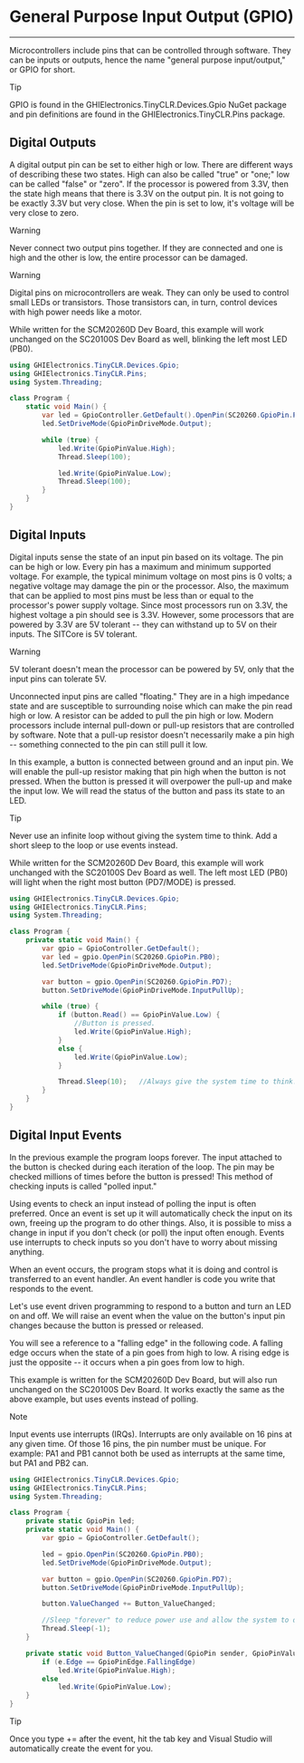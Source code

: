 # General Purpose Input Output (GPIO)
---
Microcontrollers include pins that can be controlled through software. They can be inputs or outputs, hence the name "general purpose input/output," or GPIO for short.

> [!Tip]
> GPIO is found in the GHIElectronics.TinyCLR.Devices.Gpio NuGet package and pin definitions are found in the  GHIElectronics.TinyCLR.Pins package.

## Digital Outputs
A digital output pin can be set to either high or low. There are different ways of describing these two states. High can also be called "true" or "one;" low can be called "false" or "zero".
If the processor is powered from 3.3V, then the state high means that there is 3.3V on the output pin. It is not going to be exactly 3.3V but very close. When the pin is set to low, it's voltage will be very close to zero.

> [!Warning]
> Never connect two output pins together. If they are connected and one is high and the other is low, the entire processor can be damaged.

> [!Warning]
> Digital pins on microcontrollers are weak. They can only be used to control small LEDs or transistors. Those transistors can, in turn, control devices with high power needs like a motor.

While written for the SCM20260D Dev Board, this example will work unchanged on the SC20100S Dev Board as well, blinking the left most LED (PB0).

```csharp
using GHIElectronics.TinyCLR.Devices.Gpio;
using GHIElectronics.TinyCLR.Pins;
using System.Threading;

class Program {
    static void Main() {
        var led = GpioController.GetDefault().OpenPin(SC20260.GpioPin.PH11);
        led.SetDriveMode(GpioPinDriveMode.Output);

        while (true) {
            led.Write(GpioPinValue.High);
            Thread.Sleep(100);

            led.Write(GpioPinValue.Low);
            Thread.Sleep(100);
        }
    }
}

```

## Digital Inputs
Digital inputs sense the state of an input pin based on its voltage. The pin can be high or low. Every pin has a maximum and minimum supported voltage. For example, the typical minimum voltage on most pins is 0 volts; a negative voltage may damage the pin or the processor. Also, the maximum that can be applied to most pins must be less than or equal to the processor's power supply voltage. Since most processors run on 3.3V, the highest voltage a pin should see is 3.3V. However, some processors that are powered by 3.3V are 5V tolerant -- they can withstand up to 5V on their inputs. The SITCore is 5V tolerant.

> [!Warning] 
> 5V tolerant doesn't mean the processor can be powered by 5V, only that the input pins can tolerate 5V.

Unconnected input pins are called "floating." They are in a high impedance state and are susceptible to surrounding noise which can make the pin read high or low. A resistor can be added to pull the pin high or low. Modern processors include internal pull-down or pull-up resistors that are controlled by software. Note that a pull-up resistor doesn't necessarily make a pin high -- something connected to the pin can still pull it low.

In this example, a button is connected between ground and an input pin. We will enable the pull-up resistor making that pin high when the button is not pressed.  When the button is pressed it will overpower the pull-up and make the input low. We will read the status of the button and pass its state to an LED. 

> [!Tip]
> Never use an infinite loop without giving the system time to think. Add a short sleep to the loop or use events instead.

While written for the SCM20260D Dev Board, this example will work unchanged with the SC20100S Dev Board as well. The left most LED (PB0) will light when the right most button (PD7/MODE) is pressed.

```csharp
using GHIElectronics.TinyCLR.Devices.Gpio;
using GHIElectronics.TinyCLR.Pins;
using System.Threading;

class Program {
    private static void Main() {
        var gpio = GpioController.GetDefault();
        var led = gpio.OpenPin(SC20260.GpioPin.PB0);
        led.SetDriveMode(GpioPinDriveMode.Output);

        var button = gpio.OpenPin(SC20260.GpioPin.PD7);
        button.SetDriveMode(GpioPinDriveMode.InputPullUp);

        while (true) {
            if (button.Read() == GpioPinValue.Low) {
                //Button is pressed.
                led.Write(GpioPinValue.High);
            }
            else {
                led.Write(GpioPinValue.Low);
            }

            Thread.Sleep(10);   //Always give the system time to think!
        }
    }
}


```

## Digital Input Events

In the previous example the program loops forever.  The input attached to the button is checked during each iteration of the loop. The pin may be checked millions of times before the button is pressed! This method of checking inputs is called "polled input."

Using events to check an input instead of polling the input is often preferred. Once an event is set up it will automatically check the input on its own, freeing up the program to do other things. Also, it is possible to miss a change in input if you don't check (or poll) the input often enough. Events use interrupts to check inputs so you don't have to worry about missing anything.

When an event occurs, the program stops what it is doing and control is transferred to an event handler. An event handler is code you write that responds to the event. 

Let's use event driven programming to respond to a button and turn an LED on and off. We will raise an event when the value on the button's input pin changes because the button is pressed or released.

You will see a reference to a "falling edge" in the following code. A falling edge occurs when the state of a pin goes from high to low. A rising edge is just the opposite -- it occurs when a pin goes from low to high.

This example is written for the SCM20260D Dev Board, but will also run unchanged on the SC20100S Dev Board. It works exactly the same as the above example, but uses events instead of polling.

> [!Note]
> Input events use interrupts (IRQs). Interrupts are only available on 16 pins at any given time. Of those 16 pins, the pin number must be unique. For
example: PA1 and PB1 cannot both be used as interrupts at the same time, but PA1 and PB2 can.


```csharp
using GHIElectronics.TinyCLR.Devices.Gpio;
using GHIElectronics.TinyCLR.Pins;
using System.Threading;

class Program {
    private static GpioPin led;
    private static void Main() {
        var gpio = GpioController.GetDefault();

        led = gpio.OpenPin(SC20260.GpioPin.PB0);
        led.SetDriveMode(GpioPinDriveMode.Output);

        var button = gpio.OpenPin(SC20260.GpioPin.PD7);
        button.SetDriveMode(GpioPinDriveMode.InputPullUp);

        button.ValueChanged += Button_ValueChanged;

        //Sleep "forever" to reduce power use and allow the system to do other tasks.
        Thread.Sleep(-1);
    }

    private static void Button_ValueChanged(GpioPin sender, GpioPinValueChangedEventArgs e) {
        if (e.Edge == GpioPinEdge.FallingEdge)
            led.Write(GpioPinValue.High);
        else
            led.Write(GpioPinValue.Low);
    }
}

```

> [!Tip] 
> Once you type += after the event, hit the tab key and Visual Studio will automatically create the event for you.

